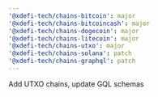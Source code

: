 ```yaml
---
'@xdefi-tech/chains-bitcoin': major
'@xdefi-tech/chains-bitcoincash': major
'@xdefi-tech/chains-dogecoin': major
'@xdefi-tech/chains-litecoin': major
'@xdefi-tech/chains-utxo': major
'@xdefi-tech/chains-solana': patch
'@xdefi-tech/chains-graphql': patch
---
```


Add UTXO chains, update GQL schemas
